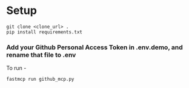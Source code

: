 # Setup

```
git clone <clone_url> .
pip install requirements.txt
```
### Add your Github Personal Access Token in .env.demo, and rename that file to .env

To run - 
```
fastmcp run github_mcp.py
```
